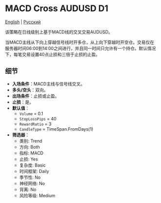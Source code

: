 # MACD Cross AUDUSD D1
[English](README.md) | [Русский](README_ru.md)

该策略在日线级别上基于MACD线的交叉交易AUDUSD。

当MACD主线从下向上穿越信号线时开多仓，从上向下穿越时开空仓。交易仅在服务器时间06:00到14:00之间进行，并且同一时间只允许有一个持仓。默认情况下，每笔交易设置40点止损和三倍于止损的止盈。

## 细节

- **入场条件**：MACD主线与信号线交叉。
- **多头/空头**：双向。
- **出场条件**：止损或止盈。
- **止损**：是。
- **默认值**：
  - `Volume` = 0.1
  - `StopLossPips` = 40
  - `RewardRatio` = 3
  - `CandleType` = TimeSpan.FromDays(1)
- **筛选器**：
  - 类别: Trend
  - 方向: Both
  - 指标: MACD
  - 止损: Yes
  - 复杂度: Basic
  - 时间框架: Daily
  - 季节性: No
  - 神经网络: No
  - 背离: No
  - 风险等级: Medium
